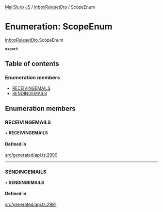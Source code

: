 [MailSlurp JS](../README.md) / [InboxRulesetDto](../modules/InboxRulesetDto.md) / ScopeEnum

# Enumeration: ScopeEnum

[InboxRulesetDto](../modules/InboxRulesetDto.md).ScopeEnum

**`export`**

## Table of contents

### Enumeration members

- [RECEIVINGEMAILS](InboxRulesetDto.ScopeEnum.md#receivingemails)
- [SENDINGEMAILS](InboxRulesetDto.ScopeEnum.md#sendingemails)

## Enumeration members

### RECEIVINGEMAILS

• **RECEIVINGEMAILS**

#### Defined in

[src/generated/api.ts:2990](https://github.com/mailslurp/mailslurp-client/blob/8c02983/src/generated/api.ts#L2990)

___

### SENDINGEMAILS

• **SENDINGEMAILS**

#### Defined in

[src/generated/api.ts:2991](https://github.com/mailslurp/mailslurp-client/blob/8c02983/src/generated/api.ts#L2991)
